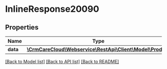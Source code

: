 # InlineResponse20090

## Properties
Name | Type | Description | Notes
------------ | ------------- | ------------- | -------------
**data** | [**\CrmCareCloud\Webservice\RestApi\Client\Model\Product**](Product.md) |  | [optional] 

[[Back to Model list]](../../README.md#documentation-for-models) [[Back to API list]](../../README.md#documentation-for-api-endpoints) [[Back to README]](../../README.md)

